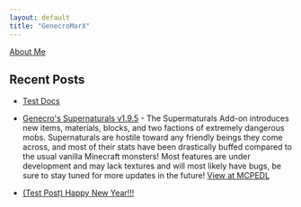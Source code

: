 ```yaml
---
layout: default
title: "GenecroMarX"
---
```

[About Me](https://genecromarx.github.io/about-genecromarx)

## Recent Posts

*   [Test Docs](docs/test)

*   [Genecro's Supernaturals v1.9.5](addons/supernaturals) - The Supermaturals Add-on introduces new items, materials, blocks, and two factions of extremely dangerous mobs. Supernaturals are hostile toward any friendly beings they come across, and most of their stats have been drastically buffed compared to the usual vanilla Minecraft monsters! Most features are under development and may lack textures and will most likely have bugs, be sure to stay tuned for more updates in the future! [View at MCPEDL](https://mcpedl.com/the-vampires-addon/)

*   [(Test Post) Happy New Year!!!](news/happy-new-year)
